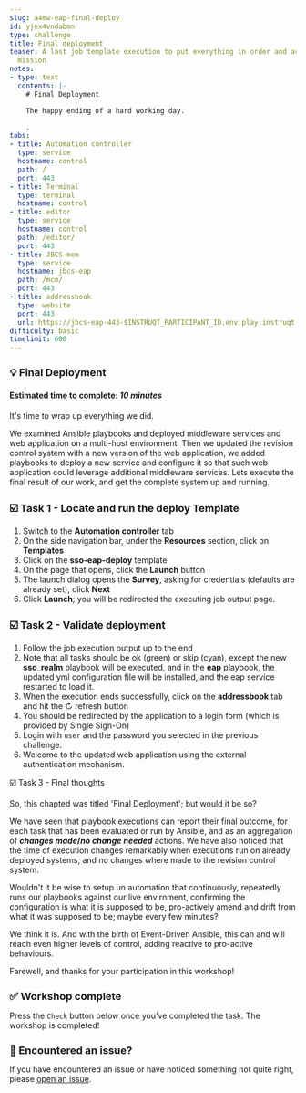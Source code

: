 ```yaml
---
slug: a4mw-eap-final-deploy
id: yjex4vndabmn
type: challenge
title: Final deployment
teaser: A last job template execution to put everything in order and accomplish our
  mission
notes:
- type: text
  contents: |-
    # Final Deployment

    The happy ending of a hard working day.

    .
tabs:
- title: Automation controller
  type: service
  hostname: control
  path: /
  port: 443
- title: Terminal
  type: terminal
  hostname: control
- title: editor
  type: service
  hostname: control
  path: /editor/
  port: 443
- title: JBCS-mcm
  type: service
  hostname: jbcs-eap
  path: /mcm/
  port: 443
- title: addressbook
  type: website
  port: 443
  url: https://jbcs-eap-443-$INSTRUQT_PARTICIPANT_ID.env.play.instruqt.com/addressbook/
difficulty: basic
timelimit: 600
---
```

 💡 Final Deployment
===
#### Estimated time to complete: *10 minutes*<p>

It's time to wrap up everything we did.

We examined Ansible playbooks and deployed middleware services and web application on a multi-host environment. Then we updated the revision control system with a new version of the web application, we added playbooks to deploy a new service and configure it so that such web application could leverage additional middleware services. Lets execute the final result of our work, and get the complete system up and running.


☑️ Task 1 - Locate and run the deploy Template
===

1. Switch to the **Automation controller** tab
2. On the side navigation bar, under the **Resources** section, click on **Templates**
3. Click on the **sso-eap-deploy** template
4. On the page that opens, click the **Launch** button
5. The launch dialog opens the **Survey**, asking for credentials (defaults are already set), click **Next**
6. Click **Launch**; you will be redirected the executing job output page.


☑️ Task 2 - Validate deployment
===

1. Follow the job execution output up to the end
2. Note that all tasks should be ok (green) or skip (cyan), except the new **sso_realm** playbook will be executed, and in the **eap** playbook, the updated yml configuration file will be installed, and the eap service restarted to load it.
3. When the execution ends successfully, click on the **addressbook** tab and hit the ↻ refresh button
4. You should be redirected by the application to a login form (which is provided by Single Sign-On)
5. Login with `user` and the password you selected in the previous challenge.
6. Welcome to the updated web application using the external authentication mechanism.

☑️ Task 3 - Final thoughts

So, this chapted was titled 'Final Deployment'; but would it be so?

We have seen that playbook executions can report their final outcome, for each task that has been evaluated or run by Ansible, and as an aggregation of **_changes made_/_no change needed_** actions.
We have also noticed that the time of execution changes remarkably when executions run on already deployed systems, and no changes where made to the revision control system.

Wouldn't it be wise to setup un automation that continuously, repeatedly runs our playbooks against our live envirnment, confirming the configuration is what it is supposed to be, pro-actively amend and drift from what it was supposed to be; maybe every few minutes?

We think it is. And with the birth of Event-Driven Ansible, this can and will reach even higher levels of control, adding reactive to pro-active behaviours.

Farewell, and thanks for your participation in this workshop!


✅ Workshop complete
===
Press the `Check` button below once you’ve completed the task. The workshop is completed!


🐛 Encountered an issue?
====

If you have encountered an issue or have noticed something not quite right, please [open an issue](https://github.com/ansible-middleware/instruqt/issues/new?labels=a4mw-eap-sso&title=Issue+with+Deploy+Red+Hat+Single+Sign-On+with+Ansible+for+Middleware+collections+slug+ID:+a4mw-eap-sso-final-deploy&assignees=guidograzioli).

<style type="text/css" rel="stylesheet">
  .lightbox {
    display: none;
    position: fixed;
    justify-content: center;
    align-items: center;
    z-index: 999;
    top: 0;
    left: 0;
    right: 0;
    bottom: 0;
    padding: 1rem;
    background: rgba(0, 0, 0, 0.8);
    margin-left: auto;
    margin-right: auto;
    margin-top: auto;
    margin-bottom: auto;
  }
  .lightbox:target {
    display: flex;
  }
  .lightbox img {
    /* max-height: 100% */
    max-width: 60%;
    max-height: 60%;
  }
  img {
    display: block;
    margin-left: auto;
    margin-right: auto;
  }
  h1 {
    font-size: 18px;
  }
    h2 {
    font-size: 16px;
    font-weight: 600
  }
    h3 {
    font-size: 14px;
    font-weight: 600
  }
  p span {
    font-size: 14px;
  }
  ul li span {
    font-size: 14px
  }
</style>
